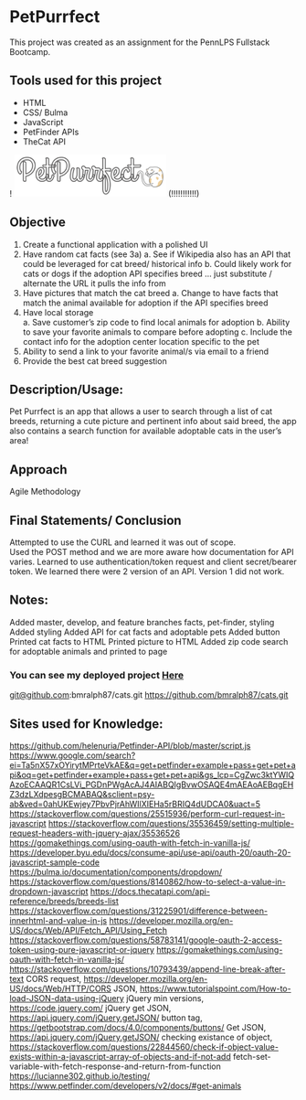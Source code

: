 # PetPurrfect
This project was created as an assignment for the PennLPS Fullstack Bootcamp.

## Tools used for this project
- HTML
- CSS/ Bulma
- JavaScript
- PetFinder APIs
- TheCat API

! <img src = images/petpurrfect_logo.png> (!!!!!!!!!!!)


## Objective
1.	Create a functional application with a polished UI
2.	Have random cat facts (see 3a)
a.	See if Wikipedia also has an API that could be leveraged for cat breed/ historical info
b.	Could likely work for cats or dogs if the adoption API specifies breed … just substitute / alternate the URL it pulls the info from
3.	Have pictures that match the cat breed
a.	Change to have facts that match the animal available for adoption if the API specifies breed
4.	Have local storage  
a.	Save customer’s zip code to find local animals for adoption
b.	Ability to save your favorite animals to compare before adopting
c.	Include the contact info for the adoption center location specific to the pet
5.	Ability to send a link to your favorite animal/s via email to a friend
6.	Provide the best cat breed suggestion 

## Description/Usage: 
Pet Purrfect is an app that allows a user to search through a list of cat breeds, returning a cute picture and pertinent info about said breed, the app also contains a search function for available adoptable cats in the user’s area!


## Approach
Agile Methodology

## Final Statements/ Conclusion
Attempted to use the CURL and learned it was out of scope.  
Used the POST method and we are more aware how documentation for API varies. 
Learned to use authentication/token request and client secret/bearer token. 
We learned there were 2 version of an API.  Version 1 did not work.   




## Notes:
Added master, develop, and feature branches facts, pet-finder, styling
Added styling
Added API for cat facts and adoptable pets
Added button
Printed cat facts to HTML
Printed picture to HTML
Added zip code search for adoptable animals and printed to page


### You can see my deployed project [Here](!!)
git@github.com:bmralph87/cats.git
https://github.com/bmralph87/cats.git


## Sites used for Knowledge:
https://github.com/helenuria/Petfinder-API/blob/master/script.js
https://www.google.com/search?ei=Ta5nX57xOYirytMPrteVkAE&q=get+petfinder+example+pass+get+pet+api&oq=get+petfinder+example+pass+get+pet+api&gs_lcp=CgZwc3ktYWIQAzoECAAQR1CsLVi_PGDnPWgAcAJ4AIABQIgBvwOSAQE4mAEAoAEBqgEHZ3dzLXdpesgBCMABAQ&sclient=psy-ab&ved=0ahUKEwjey7PbvPjrAhWIlXIEHa5rBRIQ4dUDCA0&uact=5
https://stackoverflow.com/questions/25515936/perform-curl-request-in-javascript
https://stackoverflow.com/questions/35536459/setting-multiple-request-headers-with-jquery-ajax/35536526 
https://gomakethings.com/using-oauth-with-fetch-in-vanilla-js/
https://developer.byu.edu/docs/consume-api/use-api/oauth-20/oauth-20-javascript-sample-code
https://bulma.io/documentation/components/dropdown/
https://stackoverflow.com/questions/8140862/how-to-select-a-value-in-dropdown-javascript
https://docs.thecatapi.com/api-reference/breeds/breeds-list
https://stackoverflow.com/questions/31225901/difference-between-innerhtml-and-value-in-js
https://developer.mozilla.org/en-US/docs/Web/API/Fetch_API/Using_Fetch
https://stackoverflow.com/questions/58783141/google-oauth-2-access-token-using-pure-javascript-or-jquery
https://gomakethings.com/using-oauth-with-fetch-in-vanilla-js/
https://stackoverflow.com/questions/10793439/append-line-break-after-text
CORS request, https://developer.mozilla.org/en-US/docs/Web/HTTP/CORS
JSON, https://www.tutorialspoint.com/How-to-load-JSON-data-using-jQuery 
jQuery min versions, https://code.jquery.com/ 
jQuery get JSON, https://api.jquery.com/jQuery.getJSON/ 
button tag, https://getbootstrap.com/docs/4.0/components/buttons/ 
Get JSON, https://api.jquery.com/jQuery.getJSON/
checking existance of object, https://stackoverflow.com/questions/22844560/check-if-object-value-exists-within-a-javascript-array-of-objects-and-if-not-add 
fetch-set-variable-with-fetch-response-and-return-from-function 
https://lucianne302.github.io/testing/
https://www.petfinder.com/developers/v2/docs/#get-animals





